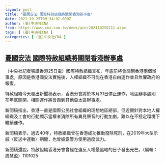 ```yaml
---
layout: post
title: "憂國安法 國際特赦組織將關閉香港辦事處"
date: 2021-10-25T09:34:02.000Z
author: (臺)中央社CNA
from: https://www.cna.com.tw/news/acn/202110250211.aspx
tags: [ (臺)中央社CNA ]
categories: [ (臺)中央社CNA ]
---
```

<!--1635154442000-->
[憂國安法 國際特赦組織將關閉香港辦事處](https://www.cna.com.tw/news/acn/202110250211.aspx)
------

<div>
<div></div><div><p>（中央社記者張謙香港25日電）國際特赦組織宣布，年底前將會關閉香港兩個辦事處，原因是香港國安法實施後，人權組織不可能在香港自由運作並且無懼政府的報復。</p><p>特赦組織今天發出新聞稿表示，香港分會將於本月31日停止運作，地區辦事處則在年底關閉，相關運作將會搬到其他亞太區辦事處。</p><p>新聞稿指出，香港一直是國際公民社會組織的理想地區總部，但近期針對本地人權組織及工會的行動顯示當權者消除所有異見聲音的行動加劇，難以在不穩定環境下繼續運作。</p><p>新聞稿表示，過去40年，特赦組織曾在香港成功推動廢除死刑，在2019年大型示威（反送中運動）期間，也曾披露警方使用過度武力。</p><p>新聞稿還說，特赦組織香港分會曾經在違反人權最黑暗的日子發出光芒。（編輯：周慧盈）1101025</p></div>
</div>
